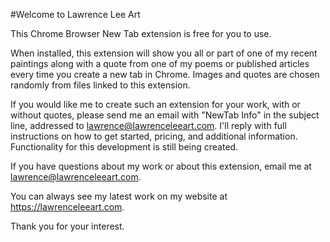 #Welcome to Lawrence Lee Art

This Chrome Browser New Tab extension is free for you to use.

When installed, this extension will show you all or part of one of my recent paintings along with a quote from one of my poems or published articles every time you create a new tab in Chrome.  Images and quotes are chosen randomly from files linked to this extension.

If you would like me to create such an extension for your work, with or without quotes, please send me an email with "NewTab Info" in the subject line, addressed to lawrence@lawrenceleeart.com.  I'll reply with full instructions on how to get started, pricing, and additional information.  Functionality for this development is still being created.  

If you have questions about my work or about this extension, email me at lawrence@lawrenceleeart.com.

You can always see my latest work on my website at https://lawrenceleeart.com.

Thank you for your interest.
